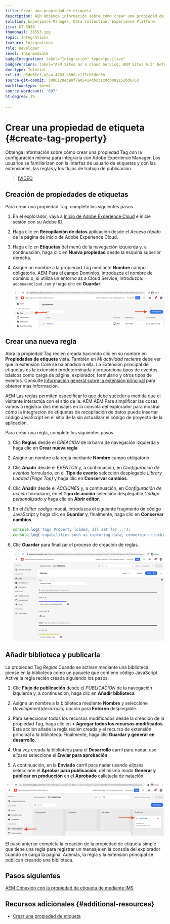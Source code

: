 ```yaml
---
title: Crear una propiedad de etiqueta
description: AEM Obtenga información sobre cómo crear una propiedad de etiqueta con la configuración mínima con la que integrar los elementos de la interfaz de usuario de. Los usuarios se familiarizan con la interfaz de usuario de etiquetas y con las extensiones, las reglas y los flujos de trabajo de publicación.
solution: Experience Manager, Data Collection, Experience Platform
jira: KT-5980
thumbnail: 38553.jpg
topic: Integrations
feature: Integrations
role: Developer
level: Intermediate
badgeIntegration: label="Integración" type="positive"
badgeVersions: label="AEM Sites as a Cloud Service, AEM Sites 6.5" before-title="false"
doc-type: Tutorial
exl-id: d5de62ef-a2aa-4283-b500-e1f7cb5dec3b
source-git-commit: 30d6120ec99f7a95414dbc31c0cb002152bd6763
workflow-type: tm+mt
source-wordcount: '607'
ht-degree: 1%

---
```


# Crear una propiedad de etiqueta {#create-tag-property}

Obtenga información sobre cómo crear una propiedad Tag con la configuración mínima para integrarla con Adobe Experience Manager. Los usuarios se familiarizan con la interfaz de usuario de etiquetas y con las extensiones, las reglas y los flujos de trabajo de publicación.

>[!VIDEO](https://video.tv.adobe.com/v/38553?quality=12&learn=on)

## Creación de propiedades de etiquetas

Para crear una propiedad Tag, complete los siguientes pasos.

1. En el explorador, vaya a [Inicio de Adobe Experience Cloud](https://experience.adobe.com/) e inicie sesión con su Adobe ID.

1. Haga clic en **Recopilación de datos** aplicación desde el _Acceso rápido_ de la página de inicio de Adobe Experience Cloud.

1. Haga clic en **Etiquetas** del menú de la navegación izquierda y, a continuación, haga clic en **Nueva propiedad** desde la esquina superior derecha.

1. Asigne un nombre a la propiedad Tag mediante **Nombre** campo obligatorio. AEM Para el campo Dominios, introduzca el nombre de dominio o, si utiliza un entorno as a Cloud Service, introduzca: `adobeaemcloud.com` y haga clic en **Guardar**.

   ![Propiedades de etiqueta](assets/tag-properties.png)

## Crear una nueva regla

Abra la propiedad Tag recién creada haciendo clic en su nombre en **Propiedades de etiqueta** vista. También en _Mi actividad reciente_ debe ver que la extensión Core se ha añadido a ella. La Extensión principal de etiquetas es la extensión predeterminada y proporciona tipos de eventos básicos como carga de página, explorador, formulario y otros tipos de eventos. Consulte [Información general sobre la extensión principal](https://experienceleague.adobe.com/docs/experience-platform/tags/extensions/client/core/overview.html) para obtener más información.

AEM Las reglas permiten especificar lo que debe suceder a medida que el visitante interactúa con el sitio de la. AEM AEM Para simplificar las cosas, vamos a registrar dos mensajes en la consola del explorador para mostrar cómo la integración de etiquetas de recopilación de datos puede insertar código JavaScript en el sitio de la sin actualizar el código de proyecto de la aplicación.

Para crear una regla, complete los siguientes pasos.

1. Clic **Reglas** desde el _CREACIÓN_ de la barra de navegación izquierda y haga clic en **Crear nueva regla**

1. Asigne un nombre a la regla mediante **Nombre** campo obligatorio.

1. Clic **Añadir** desde el _EVENTOS_ y, a continuación, en _Configuración de eventos_ formulario, en el **Tipo de evento** selección desplegable _Library Loaded (Page Top)_ y haga clic en **Conservar cambios**.

1. Clic **Añadir** desde el _ACCIONES_ y, a continuación, en _Configuración de acción_ formulario, en el **Tipo de acción** selección desplegable _Código personalizado_ y haga clic en **Abrir editor**.

1. En el _Editar código_ modal, introduzca el siguiente fragmento de código JavaScript y haga clic en **Guardar** y, finalmente, haga clic en **Conservar cambios**.

   ```javascript
   console.log('Tags Property loaded, all set for...');
   console.log('capabilities such as capturing data, conversion tracking and delivering unique and personalized experiences');
   ```

1. Clic **Guardar** para finalizar el proceso de creación de reglas.

   ![Nueva regla](assets/new-rule.png)

## Añadir biblioteca y publicarla

La propiedad Tag _Reglas_ Cuando se activan mediante una biblioteca, piense en la biblioteca como un paquete que contiene código JavaScript. Active la regla recién creada siguiendo los pasos.

1. Clic **Flujo de publicación** desde el _PUBLICACIÓN_ de la navegación izquierda y, a continuación, haga clic en **Añadir biblioteca**

1. Asigne un nombre a la biblioteca mediante **Nombre** y seleccione _Development(desarrollo)_ opción para **Entorno** desplegable.

1. Para seleccionar todos los recursos modificados desde la creación de la propiedad Tag, haga clic en **+ Agregar todos los recursos modificados**. Esta acción añade la regla recién creada y el recurso de extensión principal a la biblioteca. Finalmente, haga clic **Guardar y generar en desarrollo**.

1. Una vez creada la biblioteca para el **Desarrollo** carril para nadar, uso _elipses_ seleccione el **Enviar para aprobación**

1. A continuación, en la **Enviado** carril para nadar usando _elipses_ seleccione el **Aprobar para publicación**, del mismo modo **Generar y publicar en producción** en el **Aprobado** callejuela de natación.

![Biblioteca publicada](assets/published-library.png)


El paso anterior completa la creación de la propiedad de etiqueta simple que tiene una regla para registrar un mensaje en la consola del explorador cuando se carga la página. Además, la regla y la extensión principal se publican creando una biblioteca.

## Pasos siguientes

[AEM Conexión con la propiedad de etiqueta de mediante IMS](connect-aem-tag-property-using-ims.md)


## Recursos adicionales {#additional-resources}

* [Crear una propiedad de etiqueta](https://experienceleague.adobe.com/docs/platform-learn/implement-in-websites/configure-tags/create-a-property.html)
